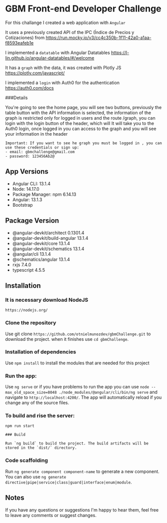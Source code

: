 # GBM Front-end Developer Challenge

For this challange I created a web application with `Angular`


It uses a previously created API of the IPC (Índice de Precios y Cotizaciones) from https://run.mocky.io/v3/cc4c350b-1f11-42a0-a1aa-f8593eafeb1e


I implemented a `datatable` with Angular Datatables https://l-lin.github.io/angular-datatables/#/welcome


It has a `graph` with the data, it was created with Plotly JS https://plotly.com/javascript/


I implemented a `login` with Auth0 for the authentication https://auth0.com/docs

###Details

You're going to see the home page, you will see two buttons, previously the table button with the API information is selected, the information of the graph is restricted only for logged in users and the route /graph, you can login with the login button of the header, which will It will take you to the Auth0 login, once logged in you can access to the graph and you will see your information in the header

```shell
Important: If you want to see he graph you must be logged in , you can use these credentials or sign up:
- email: gbmchallenge@gmail.com
- password: 123456Ab2@
```


## App Versions
- Angular CLI: 13.1.4
- Node: 14.17.0
- Package Manager: npm 6.14.13
- Angular: 13.1.3
- Bootstrap

Package                         Version
---------------------------------------------------------
- @angular-devkit/architect       0.1301.4
- @angular-devkit/build-angular   13.1.4
- @angular-devkit/core            13.1.4
- @angular-devkit/schematics      13.1.4
- @angular/cli                    13.1.4
- @schematics/angular             13.1.4
- rxjs                            7.4.0
- typescript                      4.5.5

## Installation

### It is necessary download NodeJS
```shell
https://nodejs.org/
```
### Clone the repository

Use git clone `https://github.com/otnielmunozdev/gbmChallenge.git` to download the project.
when it finishes use `cd gbmChallenge`.

### Installation of dependencies

Use `npm install` to install the modules that are needed for this project

###  Run the app:

Use `ng serve` or if you have problems to run the app you can use 
`node --max_old_space_size=8048 ./node_modules/@angular/cli/bin/ng serve` and navigate to `http://localhost:4200/`. 
The app will automatically reload if you change any of the source files. 

### To build and rise the server:
```shell
npm run start

### Build

Run `ng build` to build the project. The build artifacts will be stored in the `dist/` directory.
```

### Code scaffolding

Run `ng generate component component-name` to generate a new component. You can also use `ng generate directive|pipe|service|class|guard|interface|enum|module`.

## Notes

If you have any questions or suggestions I'm happy to hear them, feel free to leave any comments or suggest changes.




